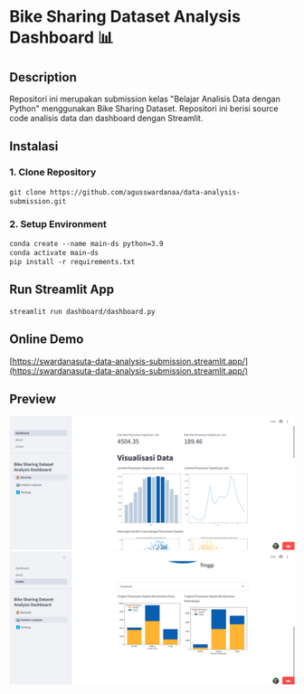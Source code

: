 # Bike Sharing Dataset Analysis Dashboard 📊

## Description
Repositori ini merupakan submission kelas "Belajar Analisis Data dengan Python" menggunakan Bike Sharing Dataset. Repositori ini berisi source code analisis data dan dashboard dengan Streamlit.


## Instalasi

### 1. Clone Repository
```
git clone https://github.com/agusswardanaa/data-analysis-submission.git
```

### 2. Setup Environment
```
conda create --name main-ds python=3.9
conda activate main-ds
pip install -r requirements.txt
```

## Run Streamlit App
```
streamlit run dashboard/dashboard.py
```

## Online Demo
[https://swardanasuta-data-analysis-submission.streamlit.app/](https://swardanasuta-data-analysis-submission.streamlit.app/)

## Preview
![Preview 1](https://github.com/agusswardanaa/data-analysis-submission/blob/main/assets/preview-1.png)
![Preview 2](https://github.com/agusswardanaa/data-analysis-submission/blob/main/assets/preview-2.png)
